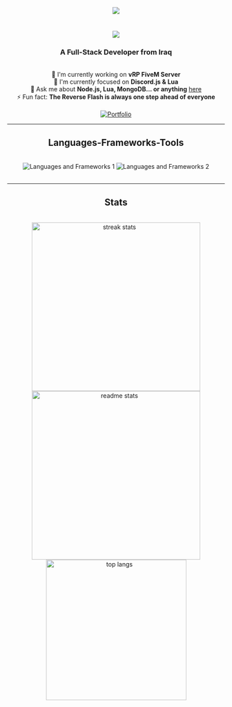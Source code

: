 <div align="center">
    <img src="https://readme-typing-svg.herokuapp.com/?font=Architects+Daughter&color=6c8195&size=40&lines=Hey!+I%27m+Hussein!;Full+Stack+Developer...">
</svg>

</div>

<h1 align="center">
    <img src="https://readme-typing-svg.herokuapp.com/?font=Righteous&size=35&center=true&vCenter=true&width=500&height=70&duration=4000&lines=Hi+There!+👋;+I'm+X4-dev!;" />
</h1>

<h3 align="center">A Full-Stack Developer from Iraq</h3>

<br />

<div align="center">
    🔭 I'm currently working on <strong> vRP FiveM Server</strong><br>
    🌱 I'm currently focused on <strong>Discord.js & Lua</strong><br>
    💬 Ask me about <strong>Node.js, Lua, MongoDB... or anything</strong> <a href="https://github.com/X4-dev/issues" target="_blank">here</a><br>
    ⚡ Fun fact: <strong>The Reverse Flash is always one step ahead of everyone</strong>
</div>
<br/>
<div align="center">
    <a href="https://guns.lol/x4x" target="_blank">
        <img src="https://img.shields.io/badge/Portfolio-FF5722?style=for-the-badge&logo=todoist&logoColor=white" alt="Portfolio" />
    </a>
</div>

<hr />
<h2 align="center">Languages-Frameworks-Tools</h2>
<br />
<div align="center">
    <img src="https://skillicons.dev/icons?i=react,bootstrap,html,css,vscode,github,git" alt="Languages and Frameworks 1" />
    <img src="https://skillicons.dev/icons?i=nodejs,javascript,express,mongodb,mysql,lua,discordjs,jquery,npm" alt="Languages and Frameworks 2" />
</div>
<br />
<hr />
<h2 align="center">Stats</h2>
<br>
<div align="center">
    <img width="390" src="https://github-readme-streak-stats-salesp07.vercel.app/?user=X4-dev&count_private=true&theme=react&border_radius=10" alt="streak stats" />
    <img width="390" src="https://github-readme-stats-salesp07.vercel.app/api?username=X4-dev&count_private=true&show_icons=true&theme=react&rank_icon=github&border_radius=10" alt="readme stats" />
    <br />
    <img width="325" align="center" src="https://github-readme-stats-salesp07.vercel.app/api/top-langs/?username=X4-dev&hide=HTML&langs_count=8&layout=compact&theme=react&border_radius=10&size_weight=0.5&count_weight=0.5&exclude_repo=github-readme-stats" alt="top langs" />
</div>
